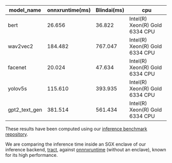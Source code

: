 

|model_name|onnxruntime(ms)|Blindai(ms)|cpu|
|-|-|-|-|
|bert|26.656|36.822|Intel(R) Xeon(R) Gold 6334 CPU|
|wav2vec2|184.482|767.047|Intel(R) Xeon(R) Gold 6334 CPU|
|facenet|20.024|47.634|Intel(R) Xeon(R) Gold 6334 CPU|
|yolov5s|115.610|393.935|Intel(R) Xeon(R) Gold 6334 CPU|
|gpt2_text_gen|381.514|561.434|Intel(R) Xeon(R) Gold 6334 CPU|

These results have been computed using our [inference benchmark repository](https://github.com/mithril-security/inference_backends_benchmarks).

We are comparing the inference time inside an SGX enclave of our inference backend, [tract](https://github.com/sonos/tract.git), against [onnnxruntime](https://onnxruntime.ai/) (without an enclave), known for its high performance.
